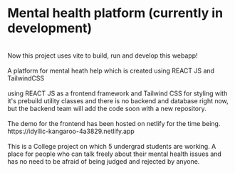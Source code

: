 # Mental health platform (currently in development)
<br>
Now this project uses vite to build, run and develop this webapp!
<br><br>
A platform for mental heath help which is created using REACT JS and TailwindCSS
<br><br>
using REACT JS as a frontend framework and Tailwind CSS for styling with it's prebuild utility classes and there is no backend and database right now, but the backend team will add the code soon with a new repository.
<br><br>
The demo for the frontend has been hosted on netlify for the time being. 
https://idyllic-kangaroo-4a3829.netlify.app
<br><br>
This is a College project on which 5 undergrad students are working. A place for people who can talk freely about their mental health issues and has no need to be afraid of being judged and rejected by anyone.
